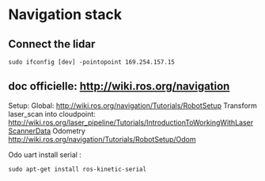 # Navigation stack

## Connect the lidar
```
sudo ifconfig [dev] -pointopoint 169.254.157.15
```

## doc officielle: http://wiki.ros.org/navigation

Setup:
	Global:
		http://wiki.ros.org/navigation/Tutorials/RobotSetup
	Transform laser_scan into cloudpoint:
		http://wiki.ros.org/laser_pipeline/Tutorials/IntroductionToWorkingWithLaserScannerData
	Odometry
		http://wiki.ros.org/navigation/Tutorials/RobotSetup/Odom

Odo uart install serial :
```
sudo apt-get install ros-kinetic-serial
```
